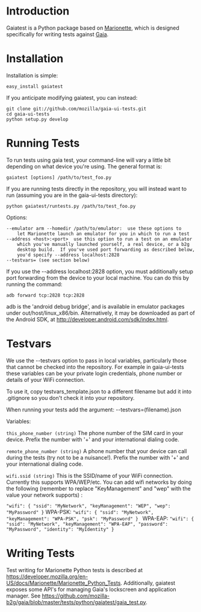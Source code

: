 
Introduction
============

Gaiatest is a Python package based on
[Marionette](https://developer.mozilla.org/en-US/docs/Marionette), which is
designed specifically for writing tests against
[Gaia](https://github.com/mozilla-b2g/gaia).

Installation
============

Installation is simple:

    easy_install gaiatest

If you anticipate modifying gaiatest, you can instead:

    git clone git://github.com/mozilla/gaia-ui-tests.git
    cd gaia-ui-tests
    python setup.py develop

Running Tests
=============

To run tests using gaia test, your command-line will vary a little bit
depending on what device you're using.  The general format is:

    gaiatest [options] /path/to/test_foo.py

If you are running tests directly in the repository, you will instead want to run (assuming you are in the gaia-ui-tests directory):

    python gaiatest/runtests.py /path/to/test_foo.py

Options:

    --emulator arm --homedir /path/to/emulator:  use these options to 
        let Marionette launch an emulator for you in which to run a test
    --address <host>:<port>  use this option to run a test on an emulator
        which you've manually launched yourself, a real device, or a b2g
        desktop build.  If you've used port forwarding as described below,
        you'd specify --address localhost:2828
    --testvars= (see section below)

If you use the --address localhost:2828 option, you must additionally setup
port forwarding from the device to your local machine.  You can do this by
running the command:

    adb forward tcp:2828 tcp:2828

adb is the 'android debug bridge', and is available in emulator packages under
out/host/linux_x86/bin.  Alternatively, it may be downloaded as part of the
Android SDK, at http://developer.android.com/sdk/index.html.

Testvars
========
We use the --testvars option to pass in local variables, particularly those that cannot be checked into the repository. For example in gaia-ui-tests these variables can be your private login credentials, phone number or details of your WiFi connection.

To use it, copy testvars_template.json to a different filename but add it into .gitignore so you don't check it into your repository.

When running your tests add the argument:
    --testvars=(filename).json

Variables:

`this_phone_number (string)` The phone number of the SIM card in your device. Prefix the number with '+' and your international dialing code.

`remote_phone_number (string)` A phone number that your device can call during the tests (try not to be a nuisance!). Prefix the number with '+' and your international dialing code.

`wifi.ssid (string)` This is the SSID/name of your WiFi connection. Currently this supports  WPA/WEP/etc. You can add wifi networks by doing the following (remember to replace "KeyManagement" and "wep" with the value your network supports) :

`
"wifi": {
    "ssid": "MyNetwork",
    "keyManagement": "WEP",
    "wep": "MyPassword"
}
`
WPA-PSK:
`"wifi": {
    "ssid": "MyNetwork",
    "keyManagement": "WPA-PSK",
    "psk": "MyPassword"
}
`
 WPA-EAP:
`"wifi": {
    "ssid": "MyNetwork",
    "keyManagement": "WPA-EAP",
    "password": "MyPassword",
    "identity": "MyIdentity"
}
`

Writing Tests
=============

Test writing for Marionette Python tests is described at
https://developer.mozilla.org/en-US/docs/Marionette/Marionette_Python_Tests.
Additionally, gaiatest exposes some API's for managing Gaia's lockscreen
and application manager.  See https://github.com/mozilla-b2g/gaia/blob/master/tests/python/gaiatest/gaia_test.py.

